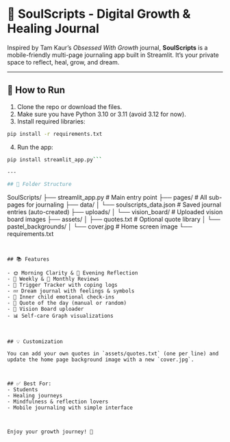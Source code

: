 
# 🌸 SoulScripts - Digital Growth & Healing Journal

Inspired by Tam Kaur’s *Obsessed With Growth* journal, **SoulScripts** is a mobile-friendly multi-page journaling app built in Streamlit. It’s your private space to reflect, heal, grow, and dream.

---

## 🔧 How to Run

1. Clone the repo or download the files.
2. Make sure you have Python 3.10 or 3.11 (avoid 3.12 for now).
3. Install required libraries:

```bash
pip install -r requirements.txt
```

4. Run the app:

```bash
pip install streamlit_app.py```

---

## 📁 Folder Structure

```
SoulScripts/
├── streamlit_app.py              # Main entry point
├── pages/                        # All sub-pages for journaling
├── data/
│   └── soulscripts_data.json     # Saved journal entries (auto-created)
├── uploads/
│   └── vision_board/             # Uploaded vision board images
├── assets/
│   ├── quotes.txt                # Optional quote library
│   └── pastel_backgrounds/
│       └── cover.jpg             # Home screen image
└── requirements.txt
```


## 📚 Features

- 🌞 Morning Clarity & 🌙 Evening Reflection
- 📆 Weekly & 📅 Monthly Reviews
- 🚨 Trigger Tracker with coping logs
- 💤 Dream journal with feelings & symbols
- 🧸 Inner child emotional check-ins
- 📖 Quote of the day (manual or random)
- 🌠 Vision Board uploader
- 📊 Self-care Graph visualizations



## 💡 Customization

You can add your own quotes in `assets/quotes.txt` (one per line) and update the home page background image with a new `cover.jpg`.



## ✅ Best For:
- Students
- Healing journeys
- Mindfulness & reflection lovers
- Mobile journaling with simple interface



Enjoy your growth journey! 🌸

